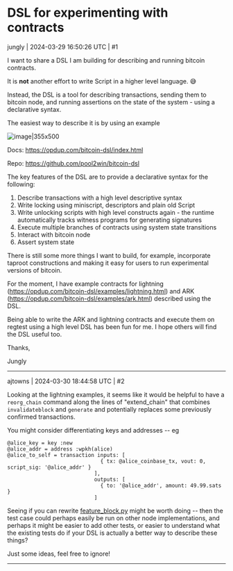 # DSL for experimenting with contracts

jungly | 2024-03-29 16:50:26 UTC | #1

I want to share a DSL I am building for describing and running bitcoin contracts.

It is **not** another effort to write Script in a higher level language. :sweat_smile:

Instead, the DSL is a tool for describing transactions, sending them to bitcoin node, and running assertions on the state of the system - using a declarative syntax.

The easiest way to describe it is by using an example

![image|355x500](upload://piNLDLRLnHgAhQ1bhLRKJiPLlZG.png)

Docs: https://opdup.com/bitcoin-dsl/index.html

Repo: https://github.com/pool2win/bitcoin-dsl

The key features of the DSL are to provide a declarative syntax for the following:

1. Describe transactions with a high level descriptive syntax 
2. Write locking using miniscript, descriptors and plain old Script
3. Write unlocking scripts with high level constructs again - the runtime automatically tracks witness programs for generating signatures
4. Execute multiple branches of contracts using system state transitions
5. Interact with bitcoin node
6. Assert system state

There is still some more things I want to build, for example, incorporate taproot constructions and making it easy for users to run experimental versions of bitcoin.

For the moment, I have example contracts for lightning (https://opdup.com/bitcoin-dsl/examples/lightning.html) and ARK (https://opdup.com/bitcoin-dsl/examples/ark.html) described using the DSL.

Being able to write the ARK and lightning contracts and execute them on regtest using a high level DSL has been fun for me. I hope others will find the DSL useful too.

Thanks,

Jungly

-------------------------

ajtowns | 2024-03-30 18:44:58 UTC | #2

Looking at the lightning examples, it seems like it would be helpful to have a `reorg_chain` command along the lines of "extend_chain" that combines `invalidateblock` and `generate` and potentially replaces some previously confirmed transactions.

You might consider differentiating keys and addresses -- eg

```raw
@alice_key = key :new 
@alice_addr = address :wpkh(alice)
@alice_to_self = transaction inputs: [
                              { tx: @alice_coinbase_tx, vout: 0, script_sig: '@alice_addr' }
                            ],
                            outputs: [
                              { to: '@alice_addr', amount: 49.99.sats }
                            ]
```

Seeing if you can rewrite [feature_block.py](https://github.com/bitcoin/bitcoin/blob/61de64df6790077857faba84796bb874b59c5d15/test/functional/feature_block.py) might be worth doing -- then the test case could perhaps easily be run on other node implementations, and perhaps it might be easier to add other tests, or easier to understand what the existing tests do if your DSL is actually a better way to describe these things?

Just some ideas, feel free to ignore!

-------------------------


